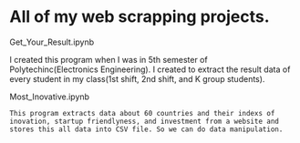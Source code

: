 # All of my web scrapping projects.

Get_Your_Result.ipynb

  I created this program when I was in 5th semester of Polytechinc(Electronics Engineering). I created to extract the result data of every student in my class(1st shift, 2nd shift, and K group students). 
  
  Most_Inovative.ipynb
    
    This program extracts data about 60 countries and their indexs of inovation, startup friendlyness, and investment from a website and stores this all data into CSV file. So we can do data manipulation. 
  
